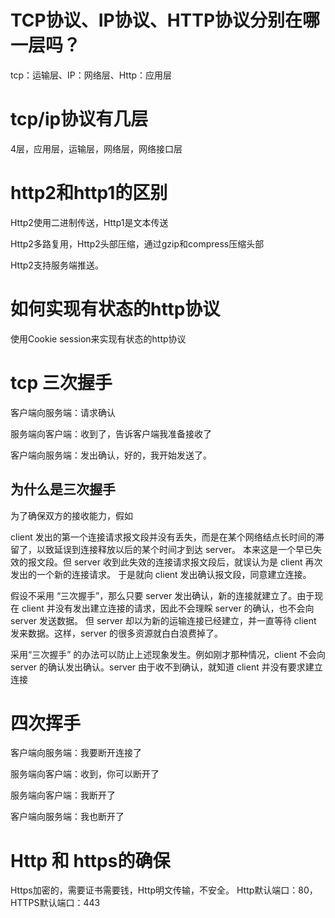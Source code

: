 # TCP协议、IP协议、HTTP协议分别在哪一层吗？

tcp：运输层、IP：网络层、Http：应用层

# tcp/ip协议有几层

4层，应用层，运输层，网络层，网络接口层

# http2和http1的区别

Http2使用二进制传送，Http1是文本传送

Http2多路复用，Http2头部压缩，通过gzip和compress压缩头部

Http2支持服务端推送。

# 如何实现有状态的http协议

使用Cookie session来实现有状态的http协议

# tcp 三次握手

客户端向服务端：请求确认

服务端向客户端：收到了，告诉客户端我准备接收了

客户端向服务端：发出确认，好的，我开始发送了。

## 为什么是三次握手

为了确保双方的接收能力，假如

client 发出的第一个连接请求报文段并没有丢失，而是在某个网络结点长时间的滞留了，以致延误到连接释放以后的某个时间才到达 server。
本来这是一个早已失效的报文段。但 server 收到此失效的连接请求报文段后，就误认为是 client 再次发出的一个新的连接请求。
于是就向 client 发出确认报文段，同意建立连接。

假设不采用 “三次握手”，那么只要 server 发出确认，新的连接就建立了。由于现在 client 并没有发出建立连接的请求，因此不会理睬 server 的确认，也不会向 server 发送数据。
但 server 却以为新的运输连接已经建立，并一直等待 client 发来数据。这样，server 的很多资源就白白浪费掉了。

采用“三次握手” 的办法可以防止上述现象发生。例如刚才那种情况，client 不会向 server 的确认发出确认。server 由于收不到确认，就知道 client 并没有要求建立连接

# 四次挥手

客户端向服务端：我要断开连接了

服务端向客户端：收到，你可以断开了

服务端向客户端：我断开了

客户端向服务端：我也断开了


# Http 和 https的确保

Https加密的，需要证书需要钱，Http明文传输，不安全。
Http默认端口：80，HTTPS默认端口：443

